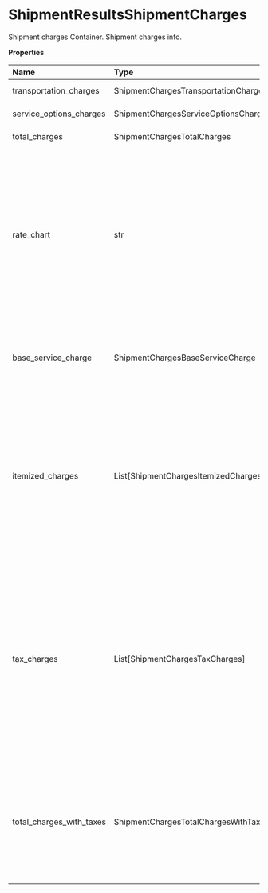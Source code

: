 # ShipmentResultsShipmentCharges

Shipment charges Container. Shipment charges info.

**Properties**

| Name                     | Type                                 | Required | Description                                                                                                                                                                                                                                                                                                                                                                                                                                            |
| :----------------------- | :----------------------------------- | :------- | :----------------------------------------------------------------------------------------------------------------------------------------------------------------------------------------------------------------------------------------------------------------------------------------------------------------------------------------------------------------------------------------------------------------------------------------------------- |
| transportation_charges   | ShipmentChargesTransportationCharges | ✅       | Transportation Charges container.                                                                                                                                                                                                                                                                                                                                                                                                                      |
| service_options_charges  | ShipmentChargesServiceOptionsCharges | ✅       | Service Option Charges container.                                                                                                                                                                                                                                                                                                                                                                                                                      |
| total_charges            | ShipmentChargesTotalCharges          | ✅       | Total charges container.                                                                                                                                                                                                                                                                                                                                                                                                                               |
| rate_chart               | str                                  | ❌       | Rate Type with which Shipment is rated. Possible RateChart values for different regions will be: US 48 origin: - 1 â€“ Daily Rates - 3 â€“ Standard List Rates - 4 â€“ Retail Rates. Alaska/Hawaii origin: - 1 â€“ Daily Rates - 3 â€“ Standard List Rates - 4 â€“ Retail Rates. All Other origins: - 1 â€“ Rates - 5 - Regional Rates - 6 - General List Rates. 3 and 4 do not apply.                                                                 |
| base_service_charge      | ShipmentChargesBaseServiceCharge     | ❌       | Base Service Charge container. Transportation charge = BaseServiceCharge + Fuel charge Returned only if Subversion >=1701.                                                                                                                                                                                                                                                                                                                             |
| itemized_charges         | List[ShipmentChargesItemizedCharges] | ❌       | Itemized Charges are returned only when the Subversion element is present and greater than or equal to 1601. **NOTE:** For versions >= v2403, this element will always be returned as an array. For requests using versions < v2403, this element will be returned as an array if there is more than one object and a single object if there is only 1.                                                                                                |
| tax_charges              | List[ShipmentChargesTaxCharges]      | ❌       | TaxCharges container are returned only when TaxInformationIndicator is present in request and when Negotiated Rates are not applicable. TaxCharges container contains Tax information for a given shipment. **NOTE:** For versions >= v2403, this element will always be returned as an array. For requests using versions < v2403, this element will be returned as an array if there is more than one object and a single object if there is only 1. |
| total_charges_with_taxes | ShipmentChargesTotalChargesWithTaxes | ❌       | TotalChargesWithTaxes container would be returned only if TaxInformationIndicator is present in request and when Negotiated Rates are not applicable. TotalChargesWithTaxes contains total charges including total taxes applied to a shipment.                                                                                                                                                                                                        |

<!-- This file was generated by liblab | https://liblab.com/ -->
